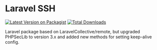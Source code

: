 # Laravel SSH

[![Latest Version on Packagist](https://img.shields.io/packagist/v/rocketeers-app/laravel-ssh.svg?style=flat-square)](https://packagist.org/packages/rocketeers-app/laravel-ssh)
[![Total Downloads](https://img.shields.io/packagist/dt/rocketeers-app/laravel-ssh.svg?style=flat-square)](https://packagist.org/packages/rocketeers-app/laravel-ssh)

Laravel package based on LaravelCollective/remote, but upgraded PHPSecLib to version 3.x and added new methods for setting keep-alive config.
